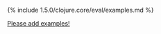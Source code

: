 {% include 1.5.0/clojure.core/eval/examples.md %}

[Please add examples!](https://github.com/arrdem/grimoire/edit/master/_includes/1.6.0/clojure.core/eval/examples.md)

